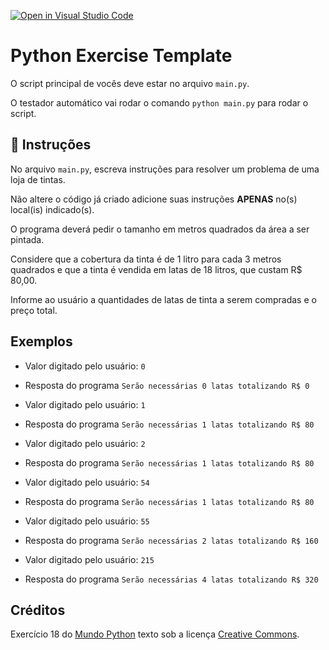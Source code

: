 [![Open in Visual Studio Code](https://classroom.github.com/assets/open-in-vscode-718a45dd9cf7e7f842a935f5ebbe5719a5e09af4491e668f4dbf3b35d5cca122.svg)](https://classroom.github.com/online_ide?assignment_repo_id=10840941&assignment_repo_type=AssignmentRepo)
# Python Exercise Template

O script principal de vocês deve estar no arquivo `main.py`.

O testador automático vai rodar o comando `python main.py` para rodar o script.

## 📝 Instruções

No arquivo `main.py`, escreva instruções para resolver um problema de uma loja de tintas.

Não altere o código já criado adicione suas instruções **APENAS** no(s) local(is) indicado(s).

O programa deverá pedir o tamanho em metros quadrados da área a ser pintada.

Considere que a cobertura da tinta é de 1 litro para cada 3 metros quadrados e que a tinta é vendida em latas de 18 litros, que custam R$ 80,00.

Informe ao usuário a quantidades de latas de tinta a serem compradas e o preço total.

## Exemplos

- Valor digitado pelo usuário: `0`
- Resposta do programa `Serão necessárias 0 latas totalizando R$ 0`

- Valor digitado pelo usuário: `1`
- Resposta do programa `Serão necessárias 1 latas totalizando R$ 80`

- Valor digitado pelo usuário: `2`
- Resposta do programa `Serão necessárias 1 latas totalizando R$ 80`

- Valor digitado pelo usuário: `54`
- Resposta do programa `Serão necessárias 1 latas totalizando R$ 80`

- Valor digitado pelo usuário: `55`
- Resposta do programa `Serão necessárias 2 latas totalizando R$ 160`

- Valor digitado pelo usuário: `215`
- Resposta do programa `Serão necessárias 4 latas totalizando R$ 320`

## Créditos

Exercício 18 do [Mundo Python](https://wiki.python.org.br/EstruturaSequencial) texto sob a licença [Creative Commons](https://creativecommons.org/licenses/by/2.5/br/).
